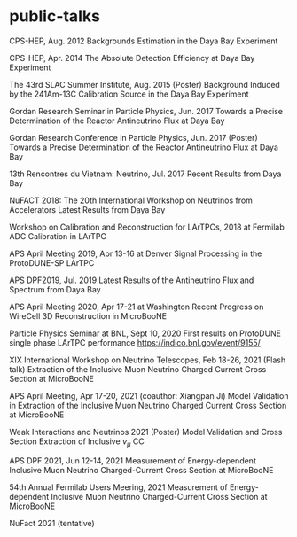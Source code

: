 # public-talks

CPS-HEP, Aug. 2012
Backgrounds Estimation in the Daya Bay Experiment

CPS-HEP, Apr. 2014
The Absolute Detection Efficiency at Daya Bay Experiment

The 43rd SLAC Summer Institute, Aug. 2015
(Poster) Background Induced by the 241Am-13C Calibration Source in the Daya Bay Experiment

Gordan Research Seminar in Particle Physics, Jun. 2017
Towards a Precise Determination of the Reactor Antineutrino Flux at Daya Bay

Gordan Research Conference in Particle Physics, Jun. 2017
(Poster) Towards a Precise Determination of the Reactor Antineutrino Flux at Daya Bay

13th Rencontres du Vietnam: Neutrino, Jul. 2017
Recent Results from Daya Bay

NuFACT 2018: The 20th International Workshop on Neutrinos from Accelerators
Latest Results from Daya Bay

Workshop on Calibration and Reconstruction for LArTPCs, 2018 at Fermilab
ADC Calibration in LArTPC

APS April Meeting 2019, Apr 13-16 at Denver
Signal Processing in the ProtoDUNE-SP LArTPC

APS DPF2019, Jul. 2019
Latest Results of the Antineutrino Flux and Spectrum from Daya Bay

APS April Meeting 2020, Apr 17-21 at Washington
Recent Progress on WireCell 3D Reconstruction in MicroBooNE

Particle Physics Seminar at BNL, Sept 10, 2020
First results on ProtoDUNE single phase LArTPC performance
https://indico.bnl.gov/event/9155/

XIX International Workshop on Neutrino Telescopes, Feb 18-26, 2021
(Flash talk) Extraction of the Inclusive Muon Neutrino Charged Current Cross Section at MicroBooNE

APS April Meeting, Apr 17-20, 2021 (coauthor: Xiangpan Ji)
Model Validation in Extraction of the Inclusive Muon Neutrino Charged Current Cross Section at MicroBooNE

Weak Interactions and Neutrinos 2021
(Poster) Model Validation and Cross Section Extraction of Inclusive $\nu_\mu$ CC

APS DPF 2021, Jun 12-14, 2021
Measurement of Energy-dependent Inclusive Muon Neutrino Charged-Current Cross Section at MicroBooNE

54th Annual Fermilab Users Meering, 2021
Measurement of Energy-dependent Inclusive Muon Neutrino Charged-Current Cross Section at MicroBooNE

NuFact 2021 (tentative)